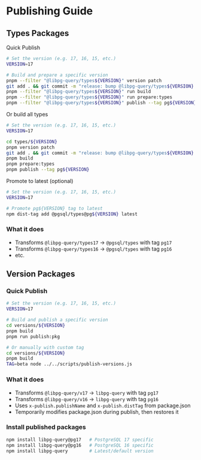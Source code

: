# Publishing Guide

## Types Packages

Quick Publish

```bash
# Set the version (e.g. 17, 16, 15, etc.)
VERSION=17

# Build and prepare a specific version
pnpm --filter "@libpg-query/types${VERSION}" version patch
git add . && git commit -m "release: bump @libpg-query/types${VERSION} version"
pnpm --filter "@libpg-query/types${VERSION}" run build
pnpm --filter "@libpg-query/types${VERSION}" run prepare:types
pnpm --filter "@libpg-query/types${VERSION}" publish --tag pg${VERSION}
```

Or build all types

```bash
# Set the version (e.g. 17, 16, 15, etc.)
VERSION=17

cd types/${VERSION}
pnpm version patch
git add . && git commit -m "release: bump @libpg-query/types${VERSION} version"
pnpm build
pnpm prepare:types
pnpm publish --tag pg${VERSION}
```

Promote to latest (optional)

```bash
# Set the version (e.g. 17, 16, 15, etc.)
VERSION=17

# Promote pg${VERSION} tag to latest
npm dist-tag add @pgsql/types@pg${VERSION} latest
```

### What it does
- Transforms `@libpg-query/types17` → `@pgsql/types` with tag `pg17`
- Transforms `@libpg-query/types16` → `@pgsql/types` with tag `pg16`
- etc.

## Version Packages

### Quick Publish
```bash
# Set the version (e.g. 17, 16, 15, etc.)
VERSION=17

# Build and publish a specific version
cd versions/${VERSION}
pnpm build
pnpm run publish:pkg

# Or manually with custom tag
cd versions/${VERSION}
pnpm build
TAG=beta node ../../scripts/publish-versions.js
```

### What it does
- Transforms `@libpg-query/v17` → `libpg-query` with tag `pg17`
- Transforms `@libpg-query/v16` → `libpg-query` with tag `pg16`
- Uses `x-publish.publishName` and `x-publish.distTag` from package.json
- Temporarily modifies package.json during publish, then restores it

### Install published packages
```bash
npm install libpg-query@pg17   # PostgreSQL 17 specific
npm install libpg-query@pg16   # PostgreSQL 16 specific
npm install libpg-query        # Latest/default version
```